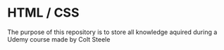 # HTML / CSS

The purpose of this repository is to store all knowledge aquired during a Udemy course made by Colt Steele